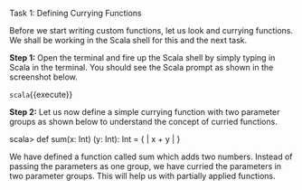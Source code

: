 Task 1: Defining Currying Functions

Before we start writing custom functions, let us look and currying functions. We shall be working in the Scala shell for this and the next task.

**Step 1:** Open the terminal and fire up the Scala shell by simply typing in Scala in the terminal. You should see the Scala prompt as shown in the screenshot below.

`scala`{{execute}}

 

**Step 2:** Let us now define a simple currying function with two parameter groups as shown below to understand the concept of curried functions.

scala> def sum(x: Int) (y: Int): Int = {
| x + y
| }

 
We have defined a function called sum which adds two numbers. Instead of passing the parameters as one group, we have curried the parameters in two parameter groups. This will help us with partially applied functions.






